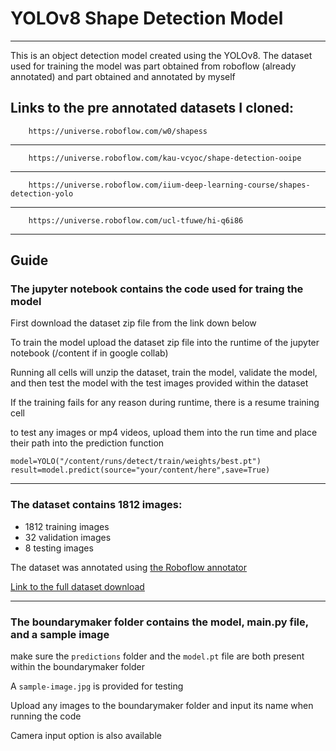 # YOLOv8 Shape Detection Model
_______________________________
This is an object detection model created using the YOLOv8.
The dataset used for training the model was part obtained from roboflow (already annotated) and part obtained and annotated by myself

Links to the pre annotated datasets I cloned:
----------
		https://universe.roboflow.com/w0/shapess
 ----
		https://universe.roboflow.com/kau-vcyoc/shape-detection-ooipe
----
  		https://universe.roboflow.com/iium-deep-learning-course/shapes-detection-yolo
---
		https://universe.roboflow.com/ucl-tfuwe/hi-q6i86

_______________________________________________


## Guide
### The jupyter notebook contains the code used for traing the model
First download the dataset zip file from the link down below

To train the model upload the dataset zip file into the runtime of the jupyter notebook (/content if in google collab)

Running all cells will unzip the dataset, train the model, validate the model, and then test the model with the test images provided within the dataset

If the training fails for any reason during runtime, there is a resume training cell

to test any images or mp4 videos, upload them into the run time and place their path into the prediction function

	model=YOLO("/content/runs/detect/train/weights/best.pt")
	result=model.predict(source="your/content/here",save=True)
----------------------------------
### The dataset contains 1812 images:

* 1812 training images
* 32 validation images
* 8 testing images
  
The dataset was annotated using [the Roboflow annotator](https://roboflow.com/annotate)

[Link to the full dataset download](https://universe.roboflow.com/youssef-mohamed-dylvh/object-detection-0wrzz/dataset/2/download)

---------------------------------


### The boundarymaker folder contains the model, main.py file, and a sample image
make sure the `predictions` folder and the `model.pt` file are both present within the boundarymaker folder

A `sample-image.jpg` is provided for testing

Upload any images to the boundarymaker folder and input its name when running the code

Camera input option is also available
